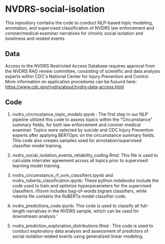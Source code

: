# NVDRS-social-isolation
This repository contains the code to conduct NLP-based topic modeling, annotation, and supervised classification of NVDRS law enforcement and coroner/medical examiner narratives for chronic social isolation and loneliness and related events.

## Data

Access to the NVDRS Restricted Access Database requires approval from the NVDRS RAD review committee, consisting of scientific and data analysis experts within CDC's National Center for Injury Prevention and Control. More information on application procedures can be fuound here: 
https://www.cdc.gov/nvdrs/about/nvdrs-data-access.html

## Code

1) nvdrs_circmustance_topic_models.ipynb : The first step in our NLP pipeline utilized this code to assess topics within the "Circumstance" summary fields, for both law enforcement and coroner medical examiner. Topics were selected by suicide and CDC Injury Prevention experts after applying BERTOpic on the circumstance summary fields. This code also creates samples used for annotation/supervised classifier model training.

2) nvdrs_social_isolation_events_reliability_coding.Rmd: This file is used to calculate interrater agreement across all topics prior to supervised learning model training.
  
4) nvdrs_circumstance_rf_svm_classifiers.ipynb and nvdrs_roberta_classification.ipynb: These python notebooks include the code used to train and optimize hyperparameters for the supervised classifiers. rf/svm includes bag-of-words bigram classifiers, while roberta file contains the RoBERTa model classifier code.

5)  nvdrs_predictions_code.ipynb: This code is used to classify all full-length narratives in the NVDRS sample, which can be used for downstream analysis.'

6)  nvdrs_prediction_exploration_distributions.Rmd : This code is used to conduct exploratory data analysis and assessment of predictors of social isolation related events using generalized linear modeling. 

